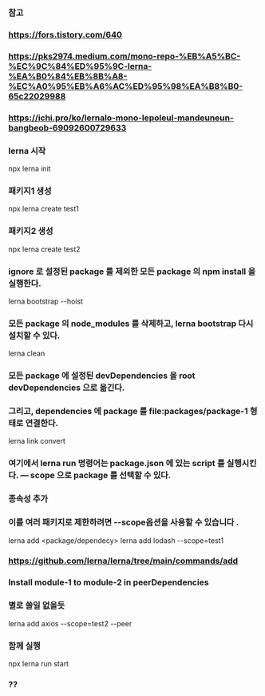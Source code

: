 ### 참고
### https://fors.tistory.com/640
### https://pks2974.medium.com/mono-repo-%EB%A5%BC-%EC%9C%84%ED%95%9C-lerna-%EA%B0%84%EB%8B%A8-%EC%A0%95%EB%A6%AC%ED%95%98%EA%B8%B0-65c22029988
### https://ichi.pro/ko/lernalo-mono-lepoleul-mandeuneun-bangbeob-69092600729633

### lerna 시작
npx lerna init

### 패키지1 생성
npx lerna create test1

### 패키지2 생성
npx lerna create test2

### ignore 로 설정된 package 를 제외한 모든 package 의 npm install 을 실행한다.
lerna bootstrap --hoist

### 모든 package 의 node_modules 를 삭제하고, lerna bootstrap 다시 설치할 수 있다.
lerna clean

### 모든 package 에 설정된 devDependencies 을 root devDependencies 으로 옮긴다.
### 그리고, dependencies 에 package 를 file:packages/package-1 형태로 연결한다.
lerna link convert
<!-- "dependencies": {
 "package-1": "file:packages/package-1",
 "package-2": "file:packages/package-2",
} -->
<!-- 이때 각 package 들의 devDependencies 은 모두 root 으로 이동해버렸기 때문에, package 에서 devDependencies 를 실행하면, 예를 들어 webpack 을 실행하면, 작동하지 않는다.
이경우 root 에서 lerna run --scope package-1 start 로 실행하면 root 에 있는 devDependencies 를 참조할 수 있게 된다. -->

### 여기에서 lerna run 명령어는 package.json 에 있는 script 를 실행시킨다. — scope 으로 package 를 선택할 수 있다.

### 종속성 추가
### 이를 여러 패키지로 제한하려면 --scope옵션을 사용할 수 있습니다 .
lerna add <package/dependecy>
lerna add lodash --scope=test1

### https://github.com/lerna/lerna/tree/main/commands/add
### Install module-1 to module-2 in peerDependencies
### 별로 쓸일 없을듯
lerna add axios --scope=test2 --peer

### 함께 실행
npx lerna run start

### ??